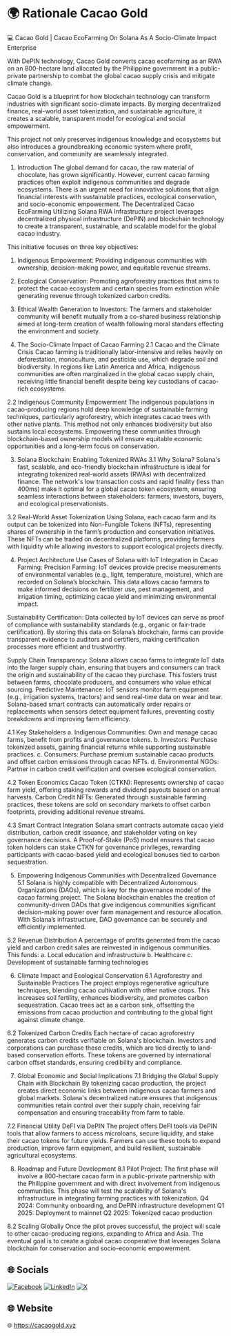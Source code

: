 # 🌍 Rationale Cacao Gold
💻 Cacao Gold | Cacao EcoFarming On Solana As A Socio-Climate Impact Enterprise 

With DePIN technology, Cacao Gold converts cacao ecofarming as an RWA on an 800-hectare land allocated by the Philippine government in a public-private partnership to combat the global cacao supply crisis and mitigate climate change.

Cacao Gold is a blueprint for how blockchain technology can transform industries with significant socio-climate impacts. By merging decentralized finance, real-world asset tokenization, and sustainable agriculture, it creates a scalable, transparent model for ecological and social empowerment.

This project not only preserves indigenous knowledge and ecosystems but also introduces a groundbreaking economic system where profit, conservation, and community are seamlessly integrated.

1. Introduction
The global demand for cacao, the raw material of chocolate, has grown significantly. However, current cacao farming practices often exploit indigenous communities and degrade ecosystems. There is an urgent need for innovative solutions that align financial interests with sustainable practices, ecological conservation, and socio-economic empowerment. The Decentralized Cacao EcoFarming Utilizing Solana RWA Infrastructure  project leverages decentralized physical infrastructure (DePIN) and blockchain technology to create a transparent, sustainable, and scalable model for the global cacao industry.

This initiative focuses on three key objectives:

1. Indigenous Empowerment: Providing indigenous communities with ownership, decision-making power, and equitable revenue streams.

2. Ecological Conservation: Promoting agroforestry practices that aims to protect the cacao ecosystem and certain species from extinction while generating revenue through tokenized carbon credits.

3. Ethical Wealth Generation to Investors: The farmers and stakeholder community will benefit mutually from a co-shared business relationship aimed at long-term creation of wealth following moral standars effecting the environment and society. 

2. The Socio-Climate Impact of Cacao Farming
2.1 Cacao and the Climate Crisis Cacao farming is traditionally labor-intensive and relies heavily on deforestation, monoculture, and pesticide use, which degrade soil and biodiversity. In regions like Latin America and Africa, indigenous communities are often marginalized in the global cacao supply chain, receiving little financial benefit despite being key custodians of cacao-rich ecosystems.

2.2 Indigenous Community Empowerment The indigenous populations in cacao-producing regions hold deep knowledge of sustainable farming techniques, particularly agroforestry, which integrates cacao trees with other native plants. This method not only enhances biodiversity but also sustains local ecosystems. Empowering these communities through blockchain-based ownership models will ensure equitable economic opportunities and a long-term focus on conservation.

3. Solana Blockchain: Enabling Tokenized RWAs
3.1 Why Solana? Solana's fast, scalable, and eco-friendly blockchain infrastructure is ideal for integrating tokenized real-world assets (RWAs) with decentralized finance. The network's low transaction costs and rapid finality (less than 400ms) make it optimal for a global cacao token ecosystem, ensuring seamless interactions between stakeholders: farmers, investors, buyers, and ecological preservationists.

3.2 Real-World Asset Tokenization Using Solana, each cacao farm and its output can be tokenized into Non-Fungible Tokens (NFTs), representing shares of ownership in the farm’s production and conservation initiatives. These NFTs can be traded on decentralized platforms, providing farmers with liquidity while allowing investors to support ecological projects directly.

4. Project Architecture
Use Cases of Solana with IoT Integration in Cacao Farming:
Precision Farming: IoT devices provide precise measurements of environmental variables (e.g., light, temperature, moisture), which are recorded on Solana’s blockchain. This data allows cacao farmers to make informed decisions on fertilizer use, pest management, and irrigation timing, optimizing cacao yield and minimizing environmental impact.

Sustainability Certification: Data collected by IoT devices can serve as proof of compliance with sustainability standards (e.g., organic or fair-trade certification). By storing this data on Solana’s blockchain, farms can provide transparent evidence to auditors and certifiers, making certification processes more efficient and trustworthy.

Supply Chain Transparency: Solana allows cacao farms to integrate IoT data into the larger supply chain, ensuring that buyers and consumers can track the origin and sustainability of the cacao they purchase. This fosters trust between farms, chocolate producers, and consumers who value ethical sourcing.
Predictive Maintenance: IoT sensors monitor farm equipment (e.g., irrigation systems, tractors) and send real-time data on wear and tear. Solana-based smart contracts can automatically order repairs or replacements when sensors detect equipment failures, preventing costly breakdowns and improving farm efficiency.

4.1 Key Stakeholders
a. Indigenous Communities: Own and manage cacao farms, benefit from profits and governance tokens.
b. Investors: Purchase tokenized assets, gaining financial returns while supporting sustainable practices.
c. Consumers: Purchase premium sustainable cacao products and offset carbon emissions through cacao NFTs.
d. Environmental NGOs: Partner in carbon credit verification and oversee ecological conservation.

4.2 Token Economics
Cacao Token (CTKN): Represents ownership of cacao farm yield, offering staking rewards and dividend payouts based on annual harvests.
Carbon Credit NFTs: Generated through sustainable farming practices, these tokens are sold on secondary markets to offset carbon footprints, providing additional revenue streams.

4.3 Smart Contract Integration Solana smart contracts automate cacao yield distribution, carbon credit issuance, and stakeholder voting on key governance decisions. A Proof-of-Stake (PoS) model ensures that cacao token holders can stake CTKN for governance privileges, rewarding participants with cacao-based yield and ecological bonuses tied to carbon sequestration.

5. Empowering Indigenous Communities with Decentralized Governance
5.1 Solana is highly compatible with Decentralized Autonomous Organizations (DAOs), which is key for the governance model of the cacao farming project. The Solana blockchain enables the creation of community-driven DAOs that give indigenous communities significant decision-making power over farm management and resource allocation. With Solana’s infrastructure, DAO governance can be securely and efficiently implemented.

5.2 Revenue Distribution A percentage of profits generated from the cacao yield and carbon credit sales are reinvested in indigenous communities. This funds:
a. Local education and infrastructure
b. Healthcare
c. Development of sustainable farming technologies

6. Climate Impact and Ecological Conservation
6.1 Agroforestry and Sustainable Practices The project employs regenerative agriculture techniques, blending cacao cultivation with other native crops. This increases soil fertility, enhances biodiversity, and promotes carbon sequestration. Cacao trees act as a carbon sink, offsetting the emissions from cacao production and contributing to the global fight against climate change.

6.2 Tokenized Carbon Credits Each hectare of cacao agroforestry generates carbon credits verifiable on Solana's blockchain. Investors and corporations can purchase these credits, which are tied directly to land-based conservation efforts. These tokens are governed by international carbon offset standards, ensuring credibility and compliance.

7. Global Economic and Social Implications
7.1 Bridging the Global Supply Chain with Blockchain By tokenizing cacao production, the project creates direct economic links between indigenous cacao farmers and global markets. Solana's decentralized nature ensures that indigenous communities retain control over their supply chain, receiving fair compensation and ensuring traceability from farm to table.

7.2 Financial Utility DeFI via DePIN The project offers DeFI tools via DePIN tools that allow farmers to access microloans, secure liquidity, and stake their cacao tokens for future yields. Farmers can use these tools to expand production, improve farm equipment, and build resilient, sustainable agricultural ecosystems.

8. Roadmap and Future Development
8.1 Pilot Project: The first phase will involve a 800-hectare cacao farm in a public-private partnership with the Philippine government and with direct involvement from indigenous communities. This phase will test the scalability of Solana's infrastructure in integrating farming practices with tokenization.
Q4 2024: Community onboarding, and DePIN infrastructure development
Q1 2025: Deployment to mainnet
Q2 2025: Tokenized cacao production

8.2 Scaling Globally Once the pilot proves successful, the project will scale to other cacao-producing regions, expanding to Africa and Asia. The eventual goal is to create a global cacao cooperative that leverages Solana blockchain for conservation and socio-economic empowerment.

## 🌐 Socials
[![Facebook](https://img.shields.io/badge/Facebook-%231877F2.svg?logo=Facebook&logoColor=white)](https://www.facebook.com/CacaoGoldDAO) [![LinkedIn](https://img.shields.io/badge/LinkedIn-%230077B5.svg?logo=linkedin&logoColor=white)](https://www.linkedin.com/in/) [![X](https://img.shields.io/badge/X-black.svg?logo=X&logoColor=white)](https://x.com/cacaogolddao) 

## 🌐 Website
🌐 https://cacaogold.xyz
